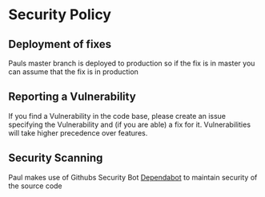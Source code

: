 # Security Policy

## Deployment of fixes

Pauls master branch is deployed to production so if the fix is in master you can assume that the fix is in production

## Reporting a Vulnerability

If you find a Vulnerability in the code base, please create an issue specifying the Vulnerability and (if you are able) a fix for it. 
Vulnerabilities will take higher precedence over features. 


## Security Scanning

Paul makes use of Githubs Security Bot [Dependabot](https://dependabot.com/) to maintain security of the source code 
